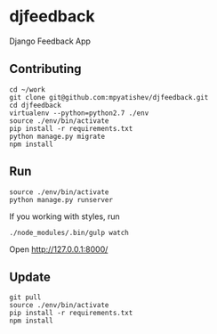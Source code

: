 djfeedback
==========

Django Feedback App

## Contributing
```
cd ~/work
git clone git@github.com:mpyatishev/djfeedback.git
cd djfeedback
virtualenv --python=python2.7 ./env
source ./env/bin/activate
pip install -r requirements.txt
python manage.py migrate
npm install
```

## Run
```
source ./env/bin/activate
python manage.py runserver
```
If you working with styles, run
```
./node_modules/.bin/gulp watch
```
Open http://127.0.0.1:8000/

## Update
```
git pull
source ./env/bin/activate
pip install -r requirements.txt
npm install
```
